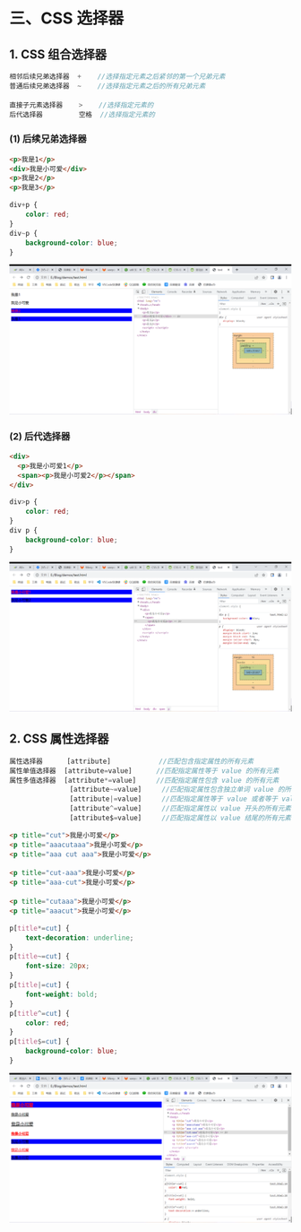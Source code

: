 # 三、CSS 选择器

## 1. CSS 组合选择器

```js
相邻后续兄弟选择器  +    //选择指定元素之后紧邻的第一个兄弟元素
普通后续兄弟选择器  ~    //选择指定元素之后的所有兄弟元素

直接子元素选择器    >    //选择指定元素的
后代选择器         空格  //选择指定元素的
```

### (1) 后续兄弟选择器

```html
<p>我是1</p>
<div>我是小可爱</div>
<p>我是2</p>
<p>我是3</p>
```

```css
div+p {
    color: red;
}
div~p {
    background-color: blue;
}
```

![后续兄弟选择器](https://github.com/yuyuyuzhang/Blog/blob/master/images/CSS/CSS/%E5%90%8E%E7%BB%AD%E5%85%84%E5%BC%9F%E9%80%89%E6%8B%A9%E5%99%A8.png)

### (2) 后代选择器

```html
<div>
  <p>我是小可爱1</p>
  <span><p>我是小可爱2</p></span>
</div>
```

```css
div>p {
    color: red;
}
div p {
    background-color: blue;
}
```

![后代选择器](https://github.com/yuyuyuzhang/Blog/blob/master/images/CSS/CSS/%E5%90%8E%E4%BB%A3%E9%80%89%E6%8B%A9%E5%99%A8.png)

## 2. CSS 属性选择器

```js
属性选择器      [attribute]            //匹配包含指定属性的所有元素
属性单值选择器  [attribute=value]      //匹配指定属性等于 value 的所有元素
属性多值选择器  [attribute*=value]     //匹配指定属性包含 value 的所有元素
               [attribute~=value]     //匹配指定属性包含独立单词 value 的所有元素
               [attribute|=value]     //匹配指定属性等于 value 或者等于 value-xxx 的所有元素
               [attribute^=value]     //匹配指定属性以 value 开头的所有元素
               [attribute$=value]     //匹配指定属性以 value 结尾的所有元素
```

```html
<p title="cut">我是小可爱</p>
<p title="aaacutaaa">我是小可爱</p>
<p title="aaa cut aaa">我是小可爱</p>

<p title="cut-aaa">我是小可爱</p>
<p title="aaa-cut">我是小可爱</p>

<p title="cutaaa">我是小可爱</p>
<p title="aaacut">我是小可爱</p>
```

```css
p[title*=cut] {
    text-decoration: underline;
}
p[title~=cut] {
    font-size: 20px;
}
p[title|=cut] {
    font-weight: bold;
}
p[title^=cut] {
    color: red;
}
p[title$=cut] {
    background-color: blue;
}
```

![属性选择器](https://github.com/yuyuyuzhang/Blog/blob/master/images/CSS/CSS/%E5%B1%9E%E6%80%A7%E9%80%89%E6%8B%A9%E5%99%A8.png)
